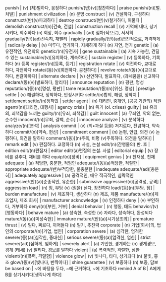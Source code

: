 punish		| (v) (처)벌하다, 응징하다
punish/(반)(v)[칭찬하다]		| praise
punish/(n)[벌. 처벌]			| punishment
civilization		| (n) 문명
construct		| (v) 건설하다, 구성하다
construct/(반)(v)파괴하다		| destroy
construct/(반)(v)철거하다, 허물다	| demolish
construct/(n)[건축, 건설]		| construction
recall		| (v) 기억해 내다, 상기시키다, 회수하다 (n) 회상, 회수
gradually	| (ad) 점차(적으로), 서서히
gradually/(반)(ad)신속히, 재빨리		| rapidly
gradually/(반)(ad)급진적으로, 과격하게		| radically
delay		| (v) 미루다, 연기하다, 지체하게 하다 (n) 지연, 연기
genetic		| (a) 유전적인, 유전학의
genetic/(n)[유전자]		| gene
sustainable		| (a) 지속 가능한, 견딜 수 있는
sustainable/(v)[유지하다, 계속하다]		| sustain
register		| (v) 등록하다, 기록하다 (n) 등록
register/(n)[등록, 등기]		| registration
rotate		| (v) 회전하다, 교대로 하다, 자전하다
rotate/(동)(v)[회전하다. 공전하다]		| revolve
rotate/(동)(v)[교대로 하다, 번갈아하다]		| alternate
declare		| (v) 선언하다, 발표하다, (과세품을) 신고하다
declare/(동)(v)[발표하다, 알리다]		| announce
reputation		| (n) 평판, 명성
reputation/(동)(n)[명성, 평판]		| tame
reputation/(동)(n)[위신. 명성]		| prestige
settle		| (v) 해결하다, 정착하다, 안정시키다
settle/(n)합의, 해결, 정착지		| settlement
settle/(n)정착민			| settler
agent		| (n) 대리인, 중개인, (공공 기관의) 직원
agent/(n)[대리점, 대행사]		| agency
crisis		| (n) 위기 (ol. crises)
guilty		| (a) 유죄의, 죄책감을 느끼는
guilty/(n)[유죄, 죄책감]	| guilt
innocent	| (a) 무죄인, 악의 없는, 순수한
innocent/(n)[무죄, 결백, 순수]		| innocence
analyze		| (v) 분석하다
analyze/(n)[분석]		| analysis
commit		| (v) (죄•과실 등을) 저지르다, 전념하다, 약속하다
commit/(n)[약속, 헌신]		| commitment
comment		| (n) 논평, 언급, 의견 (v) 논평하다, 의견을 말하다
comment/(동)[(n)주목, 비평 (v)주목하다. 의견을 말하다]		| remark
edit		| (v) 편집하다. 교정하다 (n) 사설, 논설
edit/(n)(간행물의) 판. 호		| edition
edit/(n)편집자				| editor
edit/(a)편집의 논설. 사설		| editorial
equip		| (v) 장비를 갖추다, 채비를 하다
equip/(n)[장비]		| equipment
genius		| (n) 천재성, 천재
adequate	| (a) 적당한, 충분한, 적임인
adequate/(동)(a)적당한, 적절한		| appropriate
adequate/(반)부적당한, 불충분한		| inadequate
adequate/(ad)[충분히]		| adequately
aggressive		| (a) 공격적인, 매우 적극적인, 침략적인
aggressive/(반)(a)[순종적인, 유순한]		| submissive
aggressive/(n)[공격성, 공격]		| aggression
load		| (n) 짐, 부담 (v) (짐을) 싣다, 장전하다
load/(동)(n)[부담. 짐]		| burden
manufacture	| (v) 제조하다, 생산하다 (n) 제조, 제품
manufacture/(n)[제조업자, 제조 회사]		| manufacturer
acknowledge	| (v) 인정하다
deny		| (v) 부인하다, 거부하다
deny/(n)[부인, 거부]		| denial
behavior	| (n) 행동, 태도
behavior/(v)[행동하다]		| behave
mature		| (a) 성숙한, 숙성한 (v) 자라다, 성숙하다, 완성되다
mature/(동)(a)[미성숙한]	| immature
mature/(반)(a)[시기상조의]	| premature
thrust		| (v) 밀다, 찌르다, 끼어들다 (n) 밀기, 추진력
corporate	| (n) 기업[회사]의, 법인의
corporate/(n)[기업, 법인]		| corporation
severe		| (a) 심각한, 엄격한
severe/(동)(a)[심각한, 중대한]		| serious
severe/(동)(a)[엄격한, 엄한]		| strict
severe/(ad)[심하게, 엄하게]		| severely
alert		| (a) 기민한, 경계하는 (n) 경계경보, 경계 (태세) (v) 알리다, 경보를 발하다
violent		| (a) 폭력적인, 격렬한, 심한
violent/(n)[폭력, 격렬함]		| violence
glow		| (v) 빛나다, 타다, 상기되다 (n) 불빛, 홍조
glow/(동)(v)[빛나다, 반짝이다]		| shine
guarantee	| (v) 보증하다 (n) 보증, 담보
be based on	| ~에 바탕을 두다, ~에 근거하다, ~에 기초하다
remind A of B		| A에게 B를 상기시키다[생각나게 하다]

